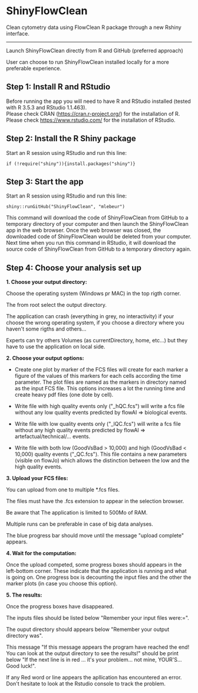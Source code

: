 ShinyFlowClean
========
Clean cytometry data using FlowClean R package through a new Rshiny interface.

*****

Launch ShinyFlowClean directly from R and GitHub (preferred approach)

User can choose to run ShinyFlowClean installed locally for a more preferable experience.

## Step 1: Install R and RStudio

Before running the app you will need to have R and RStudio installed (tested with R 3.5.3 and RStudio 1.1.463).  
Please check CRAN (<a href="https://cran.r-project.org/" target="_blank">https://cran.r-project.org/</a>) for the installation of R.  
Please check <a href="https://www.rstudio.com/" target="_blank">https://www.rstudio.com/</a> for the installation of RStudio.  

## Step 2: Install the R Shiny package

Start an R session using RStudio and run this line:  
```
if (!require("shiny")){install.packages("shiny")}
```

## Step 3: Start the app  

Start an R session using RStudio and run this line:  
```
shiny::runGitHub("ShinyFlowClean", "mlebeur")
```
This command will download the code of ShinyFlowClean from GitHub to a temporary directory of your computer and then launch the ShinyFlowClean app in the web browser. Once the web browser was closed, the downloaded code of ShinyFlowClean would be deleted from your computer. Next time when you run this command in RStudio, it will download the source code of ShinyFlowClean from GitHub to a temporary directory again. 

## Step 4: Choose your analysis set up  

**1. Choose your output directory:**

Choose the operating system (Windows pr MAC) in the top rigth corner.

The from root select the output directory.

The application can crash (everything in grey, no interactivity) if your choose the wrong operating system, if you choose a directory where you haven't some rigths and others...

Experts can try others Volumes (as currentDirectory, home, etc...) but they have to use the application on local side.


**2. Choose your output options:**

  * Create one plot by marker of the FCS files will create for each marker a figure of the values of this markers for each cells according the time parameter. The plot files are named as the markers in directory named as the input FCS file. This options increases a lot the running time and create heavy pdf files (one dote by cell). 
  
  * Write file with high quality events only ("_hQC.fcs") will write a fcs file without any low quality events predicted by flowAI => biological events.
  
  * Write file with low quality events only ("_lQC.fcs") will write a fcs file without any high quality events predicted by flowAI => artefactual/technical/... events.
  
  * Write file with both low (GoodVsBad > 10,000) and high (GoodVsBad < 10,000) quality events ("_QC.fcs"). This file contains a new parameters (visible on flowJo) which allows the distinction between the low and the high quality events.

**3. Upload your FCS files:**

You can upload from one to multiple \*.fcs files.

The files must have the .fcs extension to appear in the selection browser.

Be aware that The application is limited to 500Mo of RAM.

Multiple runs can be preferable in case of big data analyses.

The blue progress bar should move until the message \"upload complete\" appears.


**4. Wait for the computation:**

Once the upload competed, some progress boxes should appears in the left-bottom corner. These indicate that the application is running and what is going on. One progress box is decounting the input files and the other the marker plots (in case you choose this option).


**5. The results:**

Once the progress boxes have disappeared.

The inputs files should be listed below \"Remember your input files were:=\".

The ouput directory should appears below \"Remember your output directory was\".

This message \"If this message appears the program have reached the end! You can look at the output directory to see the results!\" should be print below \"If the next line is in red ... it's your problem... not mine, YOUR'S... Good luck!\".

If any Red word or line appears the apllication has encountered an error. Don't hesitate to look at the Rstudio console to track the problem.



